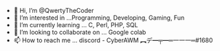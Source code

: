 - 👋 Hi, I’m @QwertyTheCoder
- 👀 I’m interested in ...Programming, Developing, Gaming, Fun
- 🌱 I’m currently learning ... C, Perl, PHP, SQL
- 💞️ I’m looking to collaborate on ... Google colab
- 📫 How to reach me ... discord - CyberAWM ︻デ━╤━═一一一═#1680

<!---
Qwerty-Pixelart-Code/Qwerty-Pixelart-Code is a ✨ special ✨ repository because its `README.md` (this file) appears on your GitHub profile.
You can click the Preview link to take a look at your changes.
--->
